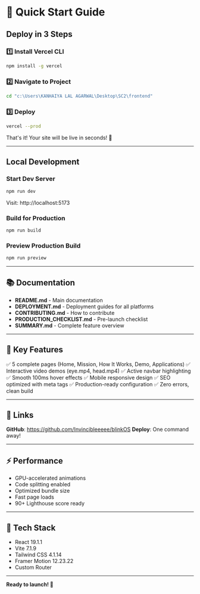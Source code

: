 # 🚀 Quick Start Guide

## Deploy in 3 Steps

### 1️⃣ Install Vercel CLI
```bash
npm install -g vercel
```

### 2️⃣ Navigate to Project
```bash
cd "c:\Users\KANHAIYA LAL AGARWAL\Desktop\SC2\frontend"
```

### 3️⃣ Deploy
```bash
vercel --prod
```

That's it! Your site will be live in seconds! 🎉

---

## Local Development

### Start Dev Server
```bash
npm run dev
```
Visit: http://localhost:5173

### Build for Production
```bash
npm run build
```

### Preview Production Build
```bash
npm run preview
```

---

## 📚 Documentation

- **README.md** - Main documentation
- **DEPLOYMENT.md** - Deployment guides for all platforms
- **CONTRIBUTING.md** - How to contribute
- **PRODUCTION_CHECKLIST.md** - Pre-launch checklist
- **SUMMARY.md** - Complete feature overview

---

## 🎯 Key Features

✅ 5 complete pages (Home, Mission, How It Works, Demo, Applications)
✅ Interactive video demos (eye.mp4, head.mp4)
✅ Active navbar highlighting
✅ Smooth 100ms hover effects
✅ Mobile responsive design
✅ SEO optimized with meta tags
✅ Production-ready configuration
✅ Zero errors, clean build

---

## 🔗 Links

**GitHub**: https://github.com/Invincibleeeee/blinkOS
**Deploy**: One command away!

---

## ⚡ Performance

- GPU-accelerated animations
- Code splitting enabled
- Optimized bundle size
- Fast page loads
- 90+ Lighthouse score ready

---

## 🎨 Tech Stack

- React 19.1.1
- Vite 7.1.9
- Tailwind CSS 4.1.14
- Framer Motion 12.23.22
- Custom Router

---

**Ready to launch! 🚀**
